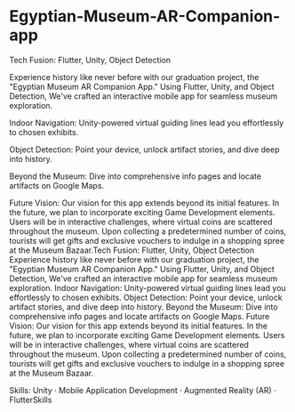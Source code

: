 # Egyptian-Museum-AR-Companion-app


Tech Fusion: Flutter, Unity, Object Detection

Experience history like never before with our graduation project, the "Egyptian Museum AR Companion App." Using Flutter, Unity, and Object Detection, We've crafted an interactive mobile app for seamless museum exploration.

Indoor Navigation: Unity-powered virtual guiding lines lead you effortlessly to chosen exhibits.

Object Detection: Point your device, unlock artifact stories, and dive deep into history.

Beyond the Museum: Dive into comprehensive info pages and locate artifacts on Google Maps.

Future Vision: Our vision for this app extends beyond its initial features. In the future, we plan to incorporate exciting Game Development elements. Users will be in interactive challenges, where virtual coins are scattered throughout the museum. Upon collecting a predetermined number of coins, tourists will get gifts and exclusive vouchers to indulge in a shopping spree at the Museum Bazaar.Tech Fusion: Flutter, Unity, Object Detection Experience history like never before with our graduation project, the "Egyptian Museum AR Companion App." Using Flutter, Unity, and Object Detection, We've crafted an interactive mobile app for seamless museum exploration. Indoor Navigation: Unity-powered virtual guiding lines lead you effortlessly to chosen exhibits. Object Detection: Point your device, unlock artifact stories, and dive deep into history. Beyond the Museum: Dive into comprehensive info pages and locate artifacts on Google Maps. Future Vision: Our vision for this app extends beyond its initial features. In the future, we plan to incorporate exciting Game Development elements. Users will be in interactive challenges, where virtual coins are scattered throughout the museum. Upon collecting a predetermined number of coins, tourists will get gifts and exclusive vouchers to indulge in a shopping spree at the Museum Bazaar.

Skills: Unity · Mobile Application Development · Augmented Reality (AR) · FlutterSkills
